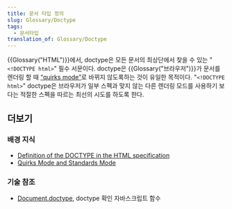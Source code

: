 ```yaml
---
title: 문서 타입 정의
slug: Glossary/Doctype
tags:
  - 문서타입
translation_of: Glossary/Doctype
---
```

{{Glossary("HTML")}}에서, doctype은 모든 문서의 최상단에서 찾을 수 있는 "`<!DOCTYPE html>`" 필수 서문이다. doctype은 {{Glossary("브라우저")}}가 문서를 렌더링 할 때 [“quirks mode”](/ko/docs/Quirks_Mode_and_Standards_Mode)로 바뀌지 않도록하는 것이 유일한 목적이다. "`<!DOCTYPE html>`" doctype은 브라우저가 일부 스펙과 맞지 않는 다른 렌더링 모드를 사용하기 보다는 적절한 스펙을 따르는 최선의 시도를 하도록 한다.

## 더보기

### 배경 지식

- [Definition of the DOCTYPE in the HTML specification](https://html.spec.whatwg.org/multipage/syntax.html#the-doctype)
- [Quirks Mode and Standards Mode](/ko/docs/Quirks_Mode_and_Standards_Mode)

### 기술 참조

- [Document.doctype](/ko/docs/Web/API/Document/doctype), doctype 확인 자바스크립트 함수
